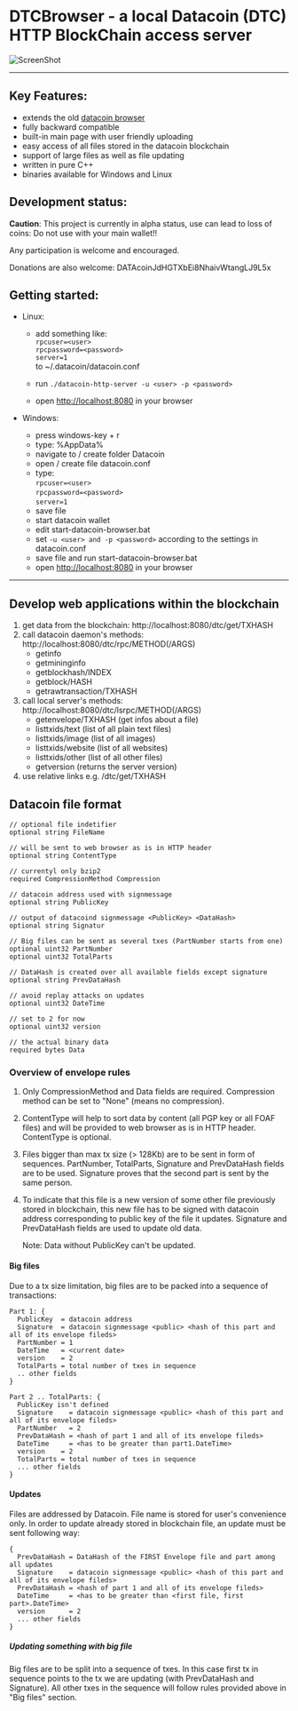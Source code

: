 # DTCBrowser - a local Datacoin (DTC) HTTP BlockChain access server
![ScreenShot](https://github.com/j0nn9/DTCBrowser/raw/master/preview.png)

---
## Key Features:
- extends the old [datacoin browser](https://github.com/foo1inge/datacoin-browser)
- fully backward compatible
- built-in main page with user friendly uploading
- easy access of all files stored in the datacoin blockchain
- support of large files as well as file updating
- written in pure C++
- binaries available for Windows and Linux

## Development status:
**Caution**: This project is currently in alpha status, use can lead to loss of coins:
Do not use with your main wallet!!

Any participation is welcome and encouraged.

Donations are also welcome: DATAcoinJdHGTXbEi8NhaivWtangLJ9L5x

## Getting started:
- Linux:
  - add something like: <br />
  `rpcuser=<user>` <br />
  `rpcpassword=<password>` <br />
  `server=1` <br />
  to ~/.datacoin/datacoin.conf

  - run `./datacoin-http-server -u <user> -p <password>`
  - open [http://localhost:8080](http://localhost:8080) in your browser

- Windows:
  - press windows-key + r
  - type: %AppData%
  - navigate to / create folder Datacoin
  - open / create file datacoin.conf
  - type: <br />
  `rpcuser=<user>` <br />
  `rpcpassword=<password>` <br />
  `server=1` <br />
  - save file
  - start datacoin wallet
  - edit start-datacoin-browser.bat
  - set `-u <user> and -p <password>` according to the settings in datacoin.conf
  - save file and run start-datacoin-browser.bat
  - open [http://localhost:8080](http://localhost:8080) in your browser

---
## Develop web applications within the blockchain
1. get data from the blockchain: http://localhost:8080/dtc/get/TXHASH 
2. call datacoin daemon's methods: http://localhost:8080/dtc/rpc/METHOD(/ARGS)
    - getinfo
    - getmininginfo
    - getblockhash/INDEX
    - getblock/HASH
    - getrawtransaction/TXHASH
3. call local server's methods: http://localhost:8080/dtc/lsrpc/METHOD(/ARGS)
    - getenvelope/TXHASH (get infos about a file)
    - listtxids/text (list of all plain text files)
    - listtxids/image (list of all images)
    - listtxids/website (list of all websites)
    - listtxids/other (list of all other files)
    - getversion (returns the server version)
4. use relative links e.g. /dtc/get/TXHASH

## Datacoin file format
    // optional file indetifier
    optional string FileName
    
    // will be sent to web browser as is in HTTP header
    optional string ContentType
    
    // currentyl only bzip2 
    required CompressionMethod Compression

    // datacoin address used with signmessage
    optional string PublicKey

    // output of datacoind signmessage <PublicKey> <DataHash>
    optional string Signatur

    // Big files can be sent as several txes (PartNumber starts from one)
    optional uint32 PartNumber
    optional uint32 TotalParts 

    // DataHash is created over all available fields except signature
    optional string PrevDataHash

    // avoid replay attacks on updates
    optional uint32 DateTime

    // set to 2 for now
    optional uint32 version
    
    // the actual binary data
    required bytes Data



### Overview of envelope rules

 1. Only CompressionMethod and Data fields are required. Compression method can
    be set to "None" (means no compression).

 2. ContentType will help to sort data by content (all PGP key or all FOAF files) and
    will be provided to web browser as is in HTTP header. ContentType is optional.

 3. Files bigger than max tx size (> 128Kb) are to be sent in form of sequences.
    PartNumber, TotalParts, Signature and PrevDataHash fields are to be used.
    Signature proves that the second part is sent by the same person.

 4. To indicate that this file is a new version of some other file previously stored
    in blockchain, this new file has to be signed with datacoin address corresponding
    to public key of the file it updates.
    Signature and PrevDataHash fields are used to update old data.

    Note: Data without PublicKey can't be updated.

#### Big files

Due to a tx size limitation, big files are to be packed into a sequence of transactions:

    Part 1: {
      PublicKey  = datacoin address
      Signature  = datacoin signmessage <public> <hash of this part and all of its envelope fileds>
      PartNumber = 1
      DateTime   = <current date>
      version    = 2
      TotalParts = total number of txes in sequence
      .. other fields
    }

    Part 2 .. TotalParts: {
      PublicKey isn't defined
      Signature    = datacoin signmessage <public> <hash of this part and all of its envelope fileds>
      PartNumber   = 2
      PrevDataHash = <hash of part 1 and all of its envelope fileds>
      DateTime     = <has to be greater than part1.DateTime>
      version    = 2
      TotalParts = total number of txes in sequence
      ... other fields
    }

#### Updates

Files are addressed by Datacoin. File name is stored for user's convenience only. In order to update
already stored in blockchain file, an update must be sent following way:

    {
      PrevDataHash = DataHash of the FIRST Envelope file and part among all updates
      Signature    = datacoin signmessage <public> <hash of this part and all of its envelope fileds>
      PrevDataHash = <hash of part 1 and all of its envelope fileds>
      DateTime     = <has to be greater than <first file, first part>.DateTime>
      version      = 2
      ... other fields
    }

##### Updating something with big file

Big files are to be split into a sequence of txes. In this case first tx in sequence points
to the tx we are updating (with PrevDataHash and Signature). All other txes in the sequence will
follow rules provided above in "Big files" section.
